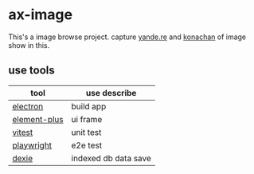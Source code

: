 # ax-image

This's a image browse project. capture [yande.re](https://yande.re/post) and [konachan](https://konachan.com/) of image show in this.

## use tools
|tool|use describe|
|----|----|
|[electron](https://www.electronjs.org/)|build app|
|[element-plus](https://element-plus.org/)|ui frame|
|[vitest](https://cn.vitest.dev/)|unit test|
|[playwright](https://playwright.dev/)|e2e test|
|[dexie](https://dexie.org/)|indexed db data save|